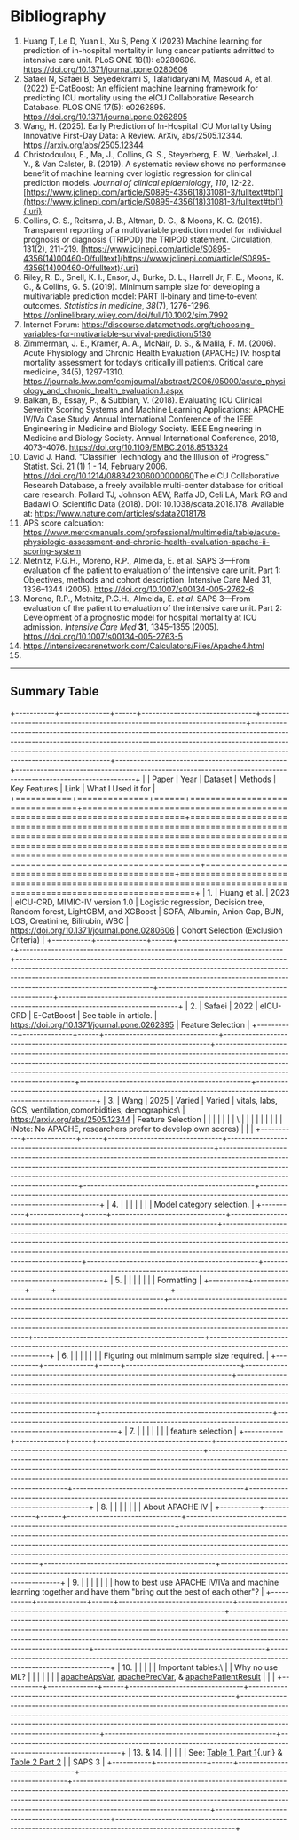 # Bibliography

1.  Huang T, Le D, Yuan L, Xu S, Peng X (2023) Machine learning for prediction of in-hospital mortality in lung cancer patients admitted to intensive care unit. PLoS ONE 18(1): e0280606. <https://doi.org/10.1371/journal.pone.0280606>
2.  Safaei N, Safaei B, Seyedekrami S, Talafidaryani M, Masoud A, et al. (2022) E-CatBoost: An efficient machine learning framework for predicting ICU mortality using the eICU Collaborative Research Database. PLOS ONE 17(5): e0262895. <https://doi.org/10.1371/journal.pone.0262895>
3.  Wang, H. (2025). Early Prediction of In-Hospital ICU Mortality Using Innovative First-Day Data: A Review. ArXiv, abs/2505.12344. <https://arxiv.org/abs/2505.12344>
4.  Christodoulou, E., Ma, J., Collins, G. S., Steyerberg, E. W., Verbakel, J. Y., & Van Calster, B. (2019). A systematic review shows no performance benefit of machine learning over logistic regression for clinical prediction models. *Journal of clinical epidemiology*, *110*, 12-22. [https://www.jclinepi.com/article/S0895-4356(18)31081-3/fulltext#tbl1](https://www.jclinepi.com/article/S0895-4356(18)31081-3/fulltext#tbl1){.uri}
5.  Collins, G. S., Reitsma, J. B., Altman, D. G., & Moons, K. G. (2015). Transparent reporting of a multivariable prediction model for individual prognosis or diagnosis (TRIPOD) the TRIPOD statement. Circulation, 131(2), 211-219. [https://www.jclinepi.com/article/S0895-4356(14)00460-0/fulltext](https://www.jclinepi.com/article/S0895-4356(14)00460-0/fulltext){.uri}
6.  Riley, R. D., Snell, K. I., Ensor, J., Burke, D. L., Harrell Jr, F. E., Moons, K. G., & Collins, G. S. (2019). Minimum sample size for developing a multivariable prediction model: PART II‐binary and time‐to‐event outcomes. *Statistics in medicine*, *38*(7), 1276-1296. <https://onlinelibrary.wiley.com/doi/full/10.1002/sim.7992>
7.  Internet Forum: <https://discourse.datamethods.org/t/choosing-variables-for-mutivariable-survival-prediction/5130>
8.  Zimmerman, J. E., Kramer, A. A., McNair, D. S., & Malila, F. M. (2006). Acute Physiology and Chronic Health Evaluation (APACHE) IV: hospital mortality assessment for today’s critically ill patients. Critical care medicine, 34(5), 1297-1310. <https://journals.lww.com/ccmjournal/abstract/2006/05000/acute_physiology_and_chronic_health_evaluation.1.aspx>
9.  Balkan, B., Essay, P., & Subbian, V. (2018). Evaluating ICU Clinical Severity Scoring Systems and Machine Learning Applications: APACHE IV/IVa Case Study. Annual International Conference of the IEEE Engineering in Medicine and Biology Society. IEEE Engineering in Medicine and Biology Society. Annual International Conference, 2018, 4073–4076. <https://doi.org/10.1109/EMBC.2018.8513324>
10. David J. Hand. "Classifier Technology and the Illusion of Progress." Statist. Sci. 21 (1) 1 - 14, February 2006. <https://doi.org/10.1214/088342306000000060>The eICU Collaborative Research Database, a freely available multi-center database for critical care research. Pollard TJ, Johnson AEW, Raffa JD, Celi LA, Mark RG and Badawi O. Scientific Data (2018). DOI: 10.1038/sdata.2018.178. Available at: <https://www.nature.com/articles/sdata2018178>
11. APS score calcuation: <https://www.merckmanuals.com/professional/multimedia/table/acute-physiologic-assessment-and-chronic-health-evaluation-apache-ii-scoring-system>
12. Metnitz, P.G.H., Moreno, R.P., Almeida, E. et al. SAPS 3—From evaluation of the patient to evaluation of the intensive care unit. Part 1: Objectives, methods and cohort description. Intensive Care Med 31, 1336–1344 (2005). <https://doi.org/10.1007/s00134-005-2762-6>
13. Moreno, R.P., Metnitz, P.G.H., Almeida, E. *et al.* SAPS 3—From evaluation of the patient to evaluation of the intensive care unit. Part 2: Development of a prognostic model for hospital mortality at ICU admission. *Intensive Care Med* **31**, 1345–1355 (2005). <https://doi.org/10.1007/s00134-005-2763-5>
14. <https://intensivecarenetwork.com/Calculators/Files/Apache4.html>
15. 

------------------------------------------------------------------------

## Summary Table

+-----------+--------------+------+--------------------------------+--------------------------------------------------------------------------+--------------------------------------------------------------------------------------------------------------------------------------------------------------------------------------------------------------------------------------------------------------------------------+------------------------------------------------+---------------------------------------------------------------------------------------------------------------+
|           | Paper        | Year | Dataset                        | Methods                                                                  | Key Features                                                                                                                                                                                                                                                                   | Link                                           | What I Used it for                                                                                            |
+===========+==============+======+================================+==========================================================================+================================================================================================================================================================================================================================================================================+================================================+===============================================================================================================+
| 1.        | Huang et al. | 2023 | eICU-CRD, MIMIC-IV version 1.0 | Logistic regression, Decision tree, Random forest, LightGBM, and XGBoost | SOFA, Albumin, Anion Gap, BUN, LOS, Creatinine, Bilirubin, WBC                                                                                                                                                                                                                 | <https://doi.org/10.1371/journal.pone.0280606> | Cohort Selection (Exclusion Criteria)                                                                         |
+-----------+--------------+------+--------------------------------+--------------------------------------------------------------------------+--------------------------------------------------------------------------------------------------------------------------------------------------------------------------------------------------------------------------------------------------------------------------------+------------------------------------------------+---------------------------------------------------------------------------------------------------------------+
| 2.        | Safaei       | 2022 | eICU-CRD                       | E-CatBoost                                                               | See table in article.                                                                                                                                                                                                                                                          | <https://doi.org/10.1371/journal.pone.0262895> | Feature Selection                                                                                             |
+-----------+--------------+------+--------------------------------+--------------------------------------------------------------------------+--------------------------------------------------------------------------------------------------------------------------------------------------------------------------------------------------------------------------------------------------------------------------------+------------------------------------------------+---------------------------------------------------------------------------------------------------------------+
| 3.        | Wang         | 2025 | Varied                         | Varied                                                                   | vitals, labs, GCS, ventilation,comorbidities, demographics\                                                                                                                                                                                                                    | <https://arxiv.org/abs/2505.12344>             | Feature Selection                                                                                             |
|           |              |      |                                |                                                                          | \                                                                                                                                                                                                                                                                              |                                                |                                                                                                               |
|           |              |      |                                |                                                                          | (Note: No APACHE, researchers prefer to develop own scores)                                                                                                                                                                                                                    |                                                |                                                                                                               |
+-----------+--------------+------+--------------------------------+--------------------------------------------------------------------------+--------------------------------------------------------------------------------------------------------------------------------------------------------------------------------------------------------------------------------------------------------------------------------+------------------------------------------------+---------------------------------------------------------------------------------------------------------------+
| 4\.       |              |      |                                |                                                                          |                                                                                                                                                                                                                                                                                |                                                | Model category selection.                                                                                     |
+-----------+--------------+------+--------------------------------+--------------------------------------------------------------------------+--------------------------------------------------------------------------------------------------------------------------------------------------------------------------------------------------------------------------------------------------------------------------------+------------------------------------------------+---------------------------------------------------------------------------------------------------------------+
| 5\.       |              |      |                                |                                                                          |                                                                                                                                                                                                                                                                                |                                                | Formatting                                                                                                    |
+-----------+--------------+------+--------------------------------+--------------------------------------------------------------------------+--------------------------------------------------------------------------------------------------------------------------------------------------------------------------------------------------------------------------------------------------------------------------------+------------------------------------------------+---------------------------------------------------------------------------------------------------------------+
| 6\.       |              |      |                                |                                                                          |                                                                                                                                                                                                                                                                                |                                                | Figuring out minimum sample size required.                                                                    |
+-----------+--------------+------+--------------------------------+--------------------------------------------------------------------------+--------------------------------------------------------------------------------------------------------------------------------------------------------------------------------------------------------------------------------------------------------------------------------+------------------------------------------------+---------------------------------------------------------------------------------------------------------------+
| 7\.       |              |      |                                |                                                                          |                                                                                                                                                                                                                                                                                |                                                | feature selection                                                                                             |
+-----------+--------------+------+--------------------------------+--------------------------------------------------------------------------+--------------------------------------------------------------------------------------------------------------------------------------------------------------------------------------------------------------------------------------------------------------------------------+------------------------------------------------+---------------------------------------------------------------------------------------------------------------+
| 8.        |              |      |                                |                                                                          |                                                                                                                                                                                                                                                                                |                                                | About APACHE IV                                                                                               |
+-----------+--------------+------+--------------------------------+--------------------------------------------------------------------------+--------------------------------------------------------------------------------------------------------------------------------------------------------------------------------------------------------------------------------------------------------------------------------+------------------------------------------------+---------------------------------------------------------------------------------------------------------------+
| 9.        |              |      |                                |                                                                          |                                                                                                                                                                                                                                                                                |                                                | how to best use APACHE IV/IVa and machine learning together and have them "bring out the best of each other"? |
+-----------+--------------+------+--------------------------------+--------------------------------------------------------------------------+--------------------------------------------------------------------------------------------------------------------------------------------------------------------------------------------------------------------------------------------------------------------------------+------------------------------------------------+---------------------------------------------------------------------------------------------------------------+
| 10\.      |              |      |                                |                                                                          | Important tables:\                                                                                                                                                                                                                                                             |                                                | Why no use ML?                                                                                                |
|           |              |      |                                |                                                                          | [apacheApsVar](https://eicu-crd.mit.edu/eicutables/apacheapsvar/ "apacheApsVar"), [apachePredVar](https://eicu-crd.mit.edu/eicutables/apachepredvar/ "apachePredVar"), & [apachePatientResult](https://eicu-crd.mit.edu/eicutables/apachepatientresult/ "apachePatientResult") |                                                |                                                                                                               |
+-----------+--------------+------+--------------------------------+--------------------------------------------------------------------------+--------------------------------------------------------------------------------------------------------------------------------------------------------------------------------------------------------------------------------------------------------------------------------+------------------------------------------------+---------------------------------------------------------------------------------------------------------------+
| 13. & 14. |              |      |                                |                                                                          | See: [Table 1, Part 1](https://link.springer.com/article/10.1007/s00134-005-2763-5/tables/1){.uri} & [Table 2 Part 2](https://link.springer.com/article/10.1007/s00134-005-2763-5/tables/2)                                                                                    |                                                | SAPS 3                                                                                                        |
+-----------+--------------+------+--------------------------------+--------------------------------------------------------------------------+--------------------------------------------------------------------------------------------------------------------------------------------------------------------------------------------------------------------------------------------------------------------------------+------------------------------------------------+---------------------------------------------------------------------------------------------------------------+

